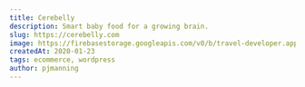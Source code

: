 ```yaml
---
title: Cerebelly
description: Smart baby food for a growing brain.
slug: https://cerebelly.com
image: https://firebasestorage.googleapis.com/v0/b/travel-developer.appspot.com/o/work%2Fcerebelly.jpg?alt=media&token=9ff9fbf9-a4b5-4e04-8362-1273040cfb32
createdAt: 2020-01-23
tags: ecommerce, wordpress
author: pjmanning
---
```

